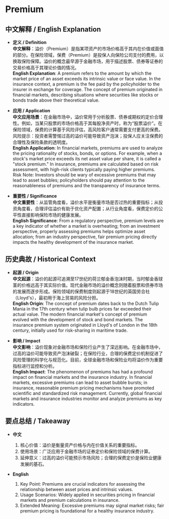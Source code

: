 # Premium

## 中文解释 / English Explanation

* **定义 / Definition**  
  **中文解释**：溢价（Premium）是指某项资产的市场价格高于其内在价值或面值的部分。在保险领域，保费（Premium）是投保人向保险公司支付的费用，以换取保险保障。溢价的概念最早源于金融市场，用于描述股票、债券等证券的交易价格高于其理论价值的情况。  
  **English Explanation**: A premium refers to the amount by which the market price of an asset exceeds its intrinsic value or face value. In the insurance context, a premium is the fee paid by the policyholder to the insurer in exchange for coverage. The concept of premium originated in financial markets, describing situations where securities like stocks or bonds trade above their theoretical value.

* **应用 / Application**  
  **中文应用场景**：在金融市场中，溢价常用于分析股票、债券或期权的定价合理性。例如，当某只股票的市场价格高于其每股净资产时，称为“股票溢价”。在保险领域，保费的计算基于风险评估，高风险客户通常需要支付更高的保费。风险提示：投资者需警惕过高的溢价可能导致资产泡沫；投保人应关注保费的合理性及保险条款的透明度。  
  **English Application**: In financial markets, premiums are used to analyze the pricing rationality of stocks, bonds, or options. For example, when a stock's market price exceeds its net asset value per share, it is called a "stock premium." In insurance, premiums are calculated based on risk assessment, with high-risk clients typically paying higher premiums. Risk Note: Investors should be wary of excessive premiums that may lead to asset bubbles; policyholders should pay attention to the reasonableness of premiums and the transparency of insurance terms.

* **重要性 / Significance**  
  **中文重要性**：从监管角度看，溢价水平是衡量市场是否过热的重要指标；从投资角度看，合理评估溢价有助于优化资产配置；从行业角度看，保费定价的公平性直接影响保险市场的健康发展。  
  **English Significance**: From a regulatory perspective, premium levels are a key indicator of whether a market is overheating; from an investment perspective, properly assessing premiums helps optimize asset allocation; from an industry perspective, fair premium pricing directly impacts the healthy development of the insurance market.

## 历史典故 / Historical Context

* **起源 / Origin**  
  **中文起源**：溢价的起源可追溯至17世纪的荷兰郁金香泡沫时期，当时郁金香球茎的价格远高于其实际价值。现代金融市场的溢价概念则随着股票和债券市场的发展而逐步形成。保险领域的保费制度则起源于18世纪的英国劳合社（Lloyd's），最初用于海上贸易的风险分担。  
  **English Origin**: The concept of premium dates back to the Dutch Tulip Mania in the 17th century when tulip bulb prices far exceeded their actual value. The modern financial market's concept of premium evolved with the development of stock and bond markets. The insurance premium system originated in Lloyd's of London in the 18th century, initially used for risk-sharing in maritime trade.

* **影响 / Impact**  
  **中文影响**：溢价现象对金融市场和保险行业产生了深远影响。在金融市场中，过高的溢价可能导致资产泡沫破裂；在保险行业，合理的保费定价机制促进了风险管理的科学化与规范化。目前，全球金融市场和保险业均将溢价作为重要指标进行监控和分析。  
  **English Impact**: The phenomenon of premiums has had a profound impact on financial markets and the insurance industry. In financial markets, excessive premiums can lead to asset bubble bursts; in insurance, reasonable premium pricing mechanisms have promoted scientific and standardized risk management. Currently, global financial markets and insurance industries monitor and analyze premiums as key indicators.

## 要点总结 / Takeaway

* **中文**  
  1. 核心价值：溢价是衡量资产价格与内在价值关系的重要指标。
  2. 使用场景：广泛应用于金融市场的证券定价和保险领域的保费计算。
  3. 延伸意义：过高的溢价可能预示市场风险；合理的保费定价是保险业健康发展的基石。

* **English**  
  1. Key Point: Premiums are crucial indicators for assessing the relationship between asset prices and intrinsic values.
  2. Usage Scenarios: Widely applied in securities pricing in financial markets and premium calculations in insurance.
  3. Extended Meaning: Excessive premiums may signal market risks; fair premium pricing is foundational for a healthy insurance industry.